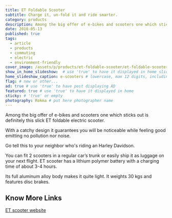```yaml
---
title: ET Foldable Scooter
subtitle: Charge it, un-fold it and ride smarter.
category: products
description: Among the big offer of e-bikes and scooters one which sticks out is definitely this slick ET foldable electric scooter. With a catchy design it guarantees you...
date: 2018-05-13
published: true
tags:
  - article
  - products
  - commuting
  - electric
  - environment-friendly
cover_image: /assets/p/products/et-foldable-scooter/et-foldable-scooter.jpg
show_in_home_slideshow:  # use 'true' to have it displayed in home slideshow
home_slideshow_caption: e-scooters # lowercase, max 12 digits, including spaces
flag: # new or other...
ad: true # use 'true' to have post displaying AD
featured: true # use 'true' to have it displayed in home
sticky: # 'true' or empty
photography: Rokma # put here photographer name
---
```

Among the big offer of e-bikes and scooters one which sticks out is definitely this slick ET foldable electric scooter.

With a catchy design it guarantees you will be noticeable while feeling good emitting no pollution nor noise.

Go tell this to your neighbor who's riding an Harley Davidson.

You can fit 2 scooters in a regular car’s trunk or easily ship it as luggage on your next flight. ET scooter has a lithium polymer battery with a charging time of about 3-4 hours.

Its full aluminum alloy body makes it quite light. It weights 30 kgs and features disc brakes.

## Know More Links

[ET scooter website](http://etscooter.com/product/e-t-scooter/)
